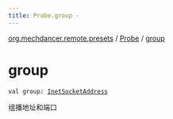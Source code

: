 ```yaml
---
title: Probe.group - 
---
```


[org.mechdancer.remote.presets](../index.html) / [Probe](index.html) / [group](./group.html)

# group

`val group: `[`InetSocketAddress`](http://docs.oracle.com/javase/6/docs/api/java/net/InetSocketAddress.html)

组播地址和端口

